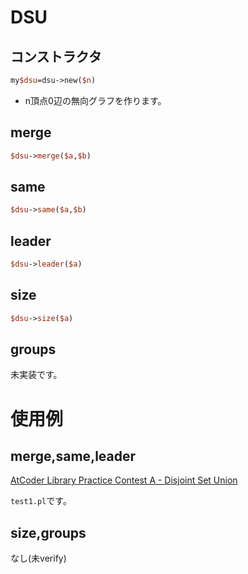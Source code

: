# DSU

## コンストラクタ

```perl
my$dsu=dsu->new($n)
```

* n頂点0辺の無向グラフを作ります。

## merge

```perl
$dsu->merge($a,$b)
```

## same

```perl
$dsu->same($a,$b)
```

## leader

```perl
$dsu->leader($a)
```

## size

```perl
$dsu->size($a)
```

## groups

未実装です。

# 使用例

## merge,same,leader

[AtCoder Library Practice Contest A - Disjoint Set Union](https://atcoder.jp/contests/practice2/submissions/16601739)

`test1.pl`です。

## size,groups

なし(未verify)

